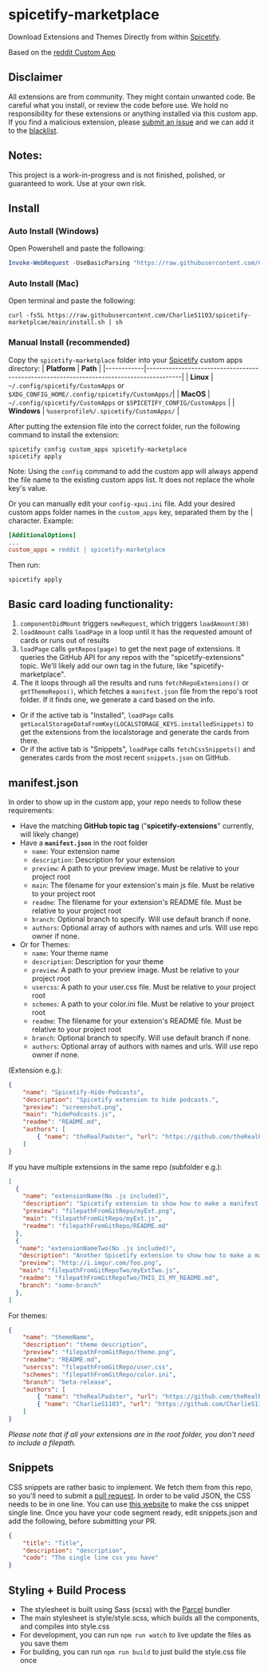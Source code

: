 # spicetify-marketplace

Download Extensions and Themes Directly from within [Spicetify](https://github.com/khanhas/spicetify-cli). 

Based on the [reddit Custom App](https://github.com/khanhas/spicetify-cli/wiki/Custom-Apps#reddit)

## Disclaimer
All extensions are from community. They might contain unwanted code. Be careful what you install, or review the code before use. We hold no responsibility for these extensions or anything installed via this custom app. If you find a malicious extension, please [submit an issue](https://github.com/CharlieS1103/spicetify-marketplace/issues/new?template=malicious-extension-report.md) and we can add it to the [blacklist](blacklist.json). 

## Notes: 
This project is a work-in-progress and is not finished, polished, or guaranteed to work. Use at your own risk. 

## Install

### Auto Install (Windows)
Open Powershell and paste the following:

```powershell
Invoke-WebRequest -UseBasicParsing "https://raw.githubusercontent.com/CharlieS1103/spicetify-marketplace/master/install.ps1" | Invoke-Expression
```
### Auto Install (Mac)
Open terminal and paste the following:

```shell
curl -fsSL https://raw.githubusercontent.com/CharlieS1103/spicetify-marketplcae/main/install.sh | sh
```

### Manual Install (recommended)

Copy the `spicetify-marketplace` folder into your [Spicetify](https://github.com/khanhas/spicetify-cli) custom apps directory:
| **Platform** | **Path**                                                                              |
|------------|-----------------------------------------------------------------------------------------|
| **Linux**      | `~/.config/spicetify/CustomApps` or `$XDG_CONFIG_HOME/.config/spicetify/CustomApps/`|
| **MacOS**      | `~/.config/spicetify/CustomApps` or `$SPICETIFY_CONFIG/CustomApps`                  |
| **Windows**    | `%userprofile%/.spicetify/CustomApps/`                                              |

After putting the extension file into the correct folder, run the following command to install the extension:
```
spicetify config custom_apps spicetify-marketplace
spicetify apply
```
Note: Using the `config` command to add the custom app will always append the file name to the existing custom apps list. It does not replace the whole key's value.

Or you can manually edit your `config-xpui.ini` file. Add your desired custom apps folder names in the `custom_apps` key, separated them by the | character.
Example:

```ini
[AdditionalOptions]
...
custom_apps = reddit | spicetify-marketplace
```

Then run:

```
spicetify apply
```


## Basic card loading functionality: 
1. `componentDidMount` triggers `newRequest`, which triggers `loadAmount(30)`
2. `loadAmount` calls `loadPage` in a loop until it has the requested amount of cards or runs out of results
3. `loadPage` calls `getRepos(page)` to get the next page of extensions. It queries the GitHub API for any repos with the "spicetify-extensions" topic. We'll likely add our own tag in the future, like "spicetify-marketplace". 
4. The it loops through all the results and runs `fetchRepoExtensions()` or `getThemeRepos()`, which fetches a `manifest.json` file from the repo's root folder. If it finds one, we generate a card based on the info. 
* Or if the active tab is "Installed", `loadPage` calls `getLocalStorageDataFromKey(LOCALSTORAGE_KEYS.installedSnippets)` to get the extensions from the localstorage and generate the cards from there. 
* Or if the active tab is "Snippets", `loadPage` calls `fetchCssSnippets()` and generates cards from the most recent `snippets.json` on GitHub. 

## manifest.json
In order to show up in the custom app, your repo needs to follow these requirements:
* Have the matching **GitHub topic tag** ("**spicetify-extensions**" currently, will likely change)
* Have a **`manifest.json`** in the root folder
    * `name`: Your extension name
    * `description`: Description for your extension
    * `preview`: A path to your preview image. Must be relative to your project root
    * `main`: The filename for your extension's main js file. Must be relative to your project root
    * `readme`: The filename for your extension's README file. Must be relative to your project root
    * `branch`: Optional branch to specify. Will use default branch if none.
    * `authors`: Optional array of authors with names and urls. Will use repo owner if none.
* Or for Themes:
    * `name`: Your theme name
    * `description`: Description for your theme
    * `preview`: A path to your preview image. Must be relative to your project root
    * `usercss`: A path to your user.css file. Must be relative to your project root
    * `schemes`: A path to your color.ini file. Must be relative to your project root
    * `readme`: The filename for your extension's README file. Must be relative to your project root 
    * `branch`: Optional branch to specify. Will use default branch if none.
    * `authors`: Optional array of authors with names and urls. Will use repo owner if none.
    
(Extension e.g.): 
```json
{
    "name": "Spicetify-Hide-Podcasts",
    "description": "Spicetify extension to hide podcasts.",
    "preview": "screenshot.png",
    "main": "hidePodcasts.js",
    "readme": "README.md",
    "authors": [
        { "name": "theRealPadster", "url": "https://github.com/theRealPadster" }
    ]
}
```
If you have multiple extensions in the same repo (subfolder e.g.):
```json
[
  {
    "name": "extensionName(No .js included)",
    "description": "Spicetify extension to show how to make a manifest.",
    "preview": "filepathFromGitRepo/myExt.png",
    "main": "filepathFromGitRepo/myExt.js",
    "readme": "filepathFromGitRepo/README.md"
  },
  {
   "name": "extensionNameTwo(No .js included)",
   "description": "Another Spicetify extension to show how to make a manifest.",
   "preview": "http://i.imgur.com/foo.png",
   "main": "filepathFromGitRepoTwo/myExtTwo.js",
   "readme": "filepathFromGitRepoTwo/THIS_IS_MY_README.md",
   "branch": "some-branch"
  },
]
```
For themes:
```json
{
    "name": "themeName",
    "description": "theme description",
    "preview": "filepathFromGitRepo/theme.png",
    "readme": "README.md",
    "usercss": "filepathFromGitRepo/user.css",
    "schemes": "filepathFromGitRepo/color.ini",
    "branch": "beta-release",
    "authors": [
        { "name": "theRealPadster", "url": "https://github.com/theRealPadster" },
        { "name": "CharlieS1103", "url": "https://github.com/CharlieS1103" }
    ]
}
```
_Please note that if all your extensions are in the root folder, you don't need to include a filepath._

## Snippets
CSS snippets are rather basic to implement. We fetch them from this repo, so you'll need to submit a [pull request](https://github.com/CharlieS1103/spicetify-marketplace/compare). In order to be valid JSON, the CSS needs to be in one line. You can use [this website](https://tools.knowledgewalls.com/online-multiline-to-single-line-converter) to make the css snippet single line. Once you have your code segment ready, edit snippets.json and add the following, before submitting your PR. 
```json
{
    "title": "Title",
    "description": "description",
    "code": "The single line css you have"
}
```

## Styling + Build Process
- The stylesheet is built using Sass (scss) with the [Parcel](https://parceljs.org/) bundler
- The main stylesheet is style/style.scss, which builds all the components, and compiles into style.css
- For development, you can run `npm run watch` to live update the files as you save them
- For building, you can run `npm run build` to just build the style.css file once
